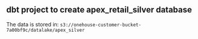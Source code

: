 ## dbt project to create apex_retail_silver database

The data is stored in:
`s3://onehouse-customer-bucket-7a00bf9c/datalake/apex_silver`
